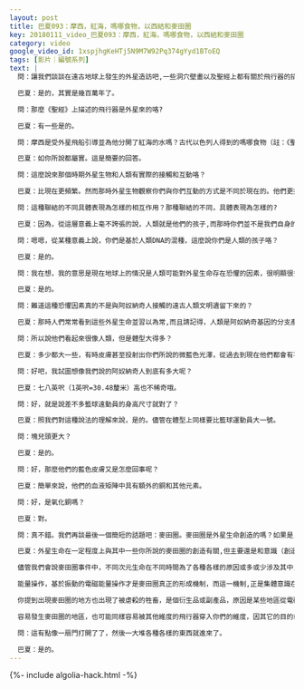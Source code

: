 ```yaml
---
layout: post
title: 巴夏093：摩西，紅海，嗎哪食物，以西結和麥田圈
key: 20180111_video_巴夏093：摩西，紅海，嗎哪食物，以西結和麥田圈
category: video
google_video_id: 1xspjhgKeHTj5N9M7W92Pq374gYyd1BToEQ
tags: [影片｜編號系列]
text: |
  問：讓我們談談在遠古地球上發生的外星造訪吧,一些洞穴壁畫以及聖經上都有關於飛行器的描寫和暗示。1897年的報告稱一艘300英呎長的飛行器在虐殺牲畜。以，好像地球已經被訪問了許多許多年了。至少上千年了吧？

  巴夏：是的，其實是幾百萬年了。

  問：那麼《聖經》上描述的飛行器是外星來的咯?

  巴夏：有一些是的。

  問：摩西是受外星飛船引導並為他分開了紅海的水嗎？古代以色列人得到的嗎哪食物（註：《聖經》中古代以色列人出埃及時，在40年的曠野生活中，上帝賜予他們從天降落的神奇食物）也是外星飛船掉下的？以西結（希伯來先知，舊約聖經以西結書之作者）描述為「輪中之輪」的東西就是一個外星飛船？

  巴夏：如你所說都屬實。這是簡要的回答。

  問：這麼說來那個時期外星生物和人類有實際的接觸和互動咯？

  巴夏：比現在更頻繁。然而那時外星生物觀察你們與你們互動的方式是不同於現在的。他們更接近你們所說的「人類祖先」，被稱為阿奴納奇人。阿奴納奇人用他們的基因材料創造了類人種族（humanoid）開始在地球上繁衍進化，從這層意義上說，他們真的就是你們的祖先。在這種意義上講，他們與人類（較我們）有著不同的聯結，在人類現在這個進化點上，他們能夠與你們以不同的方式互動。

  問：這種聯結的不同具體表現為怎樣的相互作用？那種聯結的不同，具體表現為怎樣的?

  巴夏：因為，從這層意義上毫不誇張的說，人類就是他們的孩子,而那時你們並不是我們自身的孩子，我們與你們不是這種關係，所以也沒有在之後一段你們的進化歷程中與你們互動。因為那顯然是需要更多「不干涉政策」的時期，以便讓人類做出自己的選擇，並在沒有絕對性干預的情況下進化

  問：嗯嗯，從某種意義上說，你們是基於人類DNA的混種，這麼說你們是人類的孩子咯？

  巴夏：是的。

  問：我在想，我的意思是現在地球上的情況是人類可能對外星生命存在恐懼的因素，很明顯很多事情說明他們是挺怕的，而且我們的政府害怕外星生命。

  巴夏：是的。

  問：難道這種恐懼因素真的不是與阿奴納奇人接觸的遠古人類文明遺留下來的？

  巴夏：那時人們常常看到這些外星生命並習以為常,而且請記得，人類是阿奴納奇基因的分支產物，從這點上說,他們與你們長得非常像，或說你們與他們非常像。即使有區別也不是很大，更不要說被嚇到了。在一些你們的古老文學作品中，這些阿奴納奇人被稱為「巨人」、英雄（人神之子）出現在世上。

  問：所以說他們看起來很像人類，但是體型大得多？

  巴夏：多少都大一些，有時皮膚甚至投射出你們所說的微藍色光澤，從過去到現在他們都會有不同皮膚色調和光澤的種類，但是相對來說仍然會被人類看作是同類。

  問：好吧，我試圖想像我們說的阿奴納奇人到底有多大呢？

  巴夏：七八英呎（1英呎=30.48釐米）高也不稀奇哦。

  問：好，就是說差不多籃球遠動員的身高尺寸就對了？

  巴夏：照我們對這種說法的理解來說，是的。儘管在體型上同樣要比籃球運動員大一號。

  問：塊兒頭更大？

  巴夏：是的。

  問：好，那麼他們的藍色皮膚又是怎麼回事呢？

  巴夏：簡單來說，他們的血液矩陣中具有額外的銅和其他元素。

  問：好，是氧化銅嗎？

  巴夏：對。

  問：真不錯。我們再談最後一個簡短的話題吧：麥田圈。麥田圈是外星生命創造的嗎？如果是，它們的目的是什麼？1975年在一片田地中同時發現了47個麥田圈和一頭被虐殺的牲畜的屍體，這兩種現象有什麼聯繫呢？

  巴夏：外星生命在一定程度上與其中一些你所說的麥田圈的創造有關,但主要還是和意識（創造實相）有關，麥田圈是人類集體意識的某個面向,和其他次元生命集體意識的融合及擴展出的現實實相，我們種族（艾莎莎尼）的集體意識也牽扯其中。

  儘管我們會說麥田圈事件中，不同次元生命在不同時間為了各種各樣的原因或多或少涉及其中，但它主要還是一個(人類和其他次元生命的）集體事件。

  能量操作，基於振動的電磁能量操作才是麥田圈真正的形成機制，而這一機制,正是集體意識在幕後融合，形成並最終引導發生的。這是一種語言,是一種符號，是一種喚醒夢中之人的話語,令你們從沉睡中醒來，並通往另一層意識和覺知的領域。

  你提到出現麥田圈的地方也出現了被虐殺的牲畜，是個衍生品或副產品，原因是某些地區從電磁能量方面上更容易引起某種現象（麥田圈）發生，而且不止是單一一種現象，還包括其他現象（牲畜死亡）。

  容易發生麥田圈的地區，也可能同樣容易被其他維度的飛行器穿入你們的維度，因其它的目的或議程。所以這個意義上看，那只是不相干的議程行為在地裡位置上重疊了，僅由於該區域的電磁能量環境對兩件事的開展都很適合而已。

  問：這有點像一扇門打開了了，然後一大堆各種各樣的東西就進來了。

  巴夏：是的。
---
```


{%- include algolia-hack.html -%}
